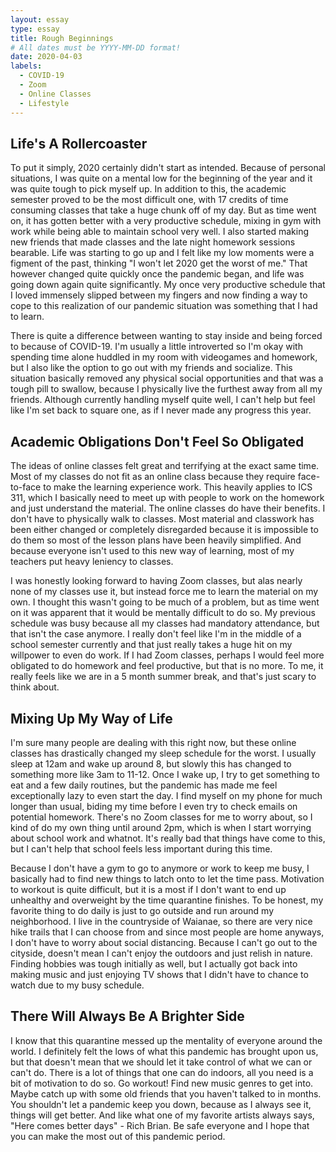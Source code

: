 ```yaml
---
layout: essay
type: essay
title: Rough Beginnings
# All dates must be YYYY-MM-DD format!
date: 2020-04-03
labels:
  - COVID-19
  - Zoom
  - Online Classes
  - Lifestyle
---
```


## Life's A Rollercoaster

To put it simply, 2020 certainly didn't start as intended. Because of personal situations, I was quite on a mental low for the beginning of the year and it was quite tough to pick myself up. In addition to this, the academic semester proved to be the most difficult one, with 17 credits of time consuming classes that take a huge chunk off of my day. But as time went on, it has gotten better with a very productive schedule, mixing in gym with work while being able to maintain school very well. I also started making new friends that made classes and the late night homework sessions bearable. Life was starting to go up and I felt like my low moments were a figment of the past, thinking "I won't let 2020 get the worst of me." That however changed quite quickly once the pandemic began, and life was going down again quite significantly. My once very productive schedule that I loved immensely slipped between my fingers and now finding a way to cope to this realization of our pandemic situation was something that I had to learn. 

There is quite a difference between wanting to stay inside and being forced to because of COVID-19. I'm usually a little introverted so I'm okay with spending time alone huddled in my room with videogames and homework, but I also like the option to go out with my friends and socialize. This situation basically removed any physical social opportunities and that was a tough pill to swallow, because I physically live the furthest away from all my friends. Although currently handling myself quite well, I can't help but feel like I'm set back to square one, as if I never made any progress this year.

## Academic Obligations Don't Feel So Obligated

The ideas of online classes felt great and terrifying at the exact same time. Most of my classes do not fit as an online class because they require face-to-face to make the learning experience work. This heavily applies to ICS 311, which I basically need to meet up with people to work on the homework and just understand the material. The online classes do have their benefits. I don't have to physically walk to classes. Most material and classwork has been either changed or completely disregarded because it is impossible to do them so most of the lesson plans have been heavily simplified. And because everyone isn't used to this new way of learning, most of my teachers put heavy leniency to classes. 

I was honestly looking forward to having Zoom classes, but alas nearly none of my classes use it, but instead force me to learn the material on my own. I thought this wasn't going to be much of a problem, but as time went on it was apparent that it would be mentally difficult to do so. My previous schedule was busy because all my classes had mandatory attendance, but that isn't the case anymore. I really don't feel like I'm in the middle of a school semester currently and that just really takes a huge hit on my willpower to even do work. If I had Zoom classes, perhaps I would feel more obligated to do homework and feel productive, but that is no more. To me, it really feels like we are in a 5 month summer break, and that's just scary to think about.

## Mixing Up My Way of Life

I'm sure many people are dealing with this right now, but these online classes has drastically changed my sleep schedule for the worst. I usually sleep at 12am and wake up around 8, but slowly this has changed to something more like 3am to 11-12. Once I wake up, I try to get something to eat and a few daily routines, but the pandemic has made me feel exceptionally lazy to even start the day. I find myself on my phone for much longer than usual, biding my time before I even try to check emails on potential homework. There's no Zoom classes for me to worry about, so I kind of do my own thing until around 2pm, which is when I start worrying about school work and whatnot. It's really bad that things have come to this, but I can't help that school feels less important during this time.

Because I don't have a gym to go to anymore or work to keep me busy, I basically had to find new things to latch onto to let the time pass. Motivation to workout is quite difficult, but it is a most if I don't want to end up unhealthy and overweight by the time quarantine finishes. To be honest, my favorite thing to do daily is just to go outside and run around my neighborhood. I live in the countryside of Waianae, so there are very nice hike trails that I can choose from and since most people are home anyways, I don't have to worry about social distancing. Because I can't go out to the cityside, doesn't mean I can't enjoy the outdoors and just relish in nature. Finding hobbies was tough initially as well, but I actually got back into making music and just enjoying TV shows that I didn't have to chance to watch due to my busy schedule. 

## There Will Always Be A Brighter Side

I know that this quarantine messed up the mentality of everyone around the world. I definitely felt the lows of what this pandemic has brought upon us, but that doesn't mean that we should let it take control of what we can or can't do. There is a lot of things that one can do indoors, all you need is a bit of motivation to do so. Go workout! Find new music genres to get into. Maybe catch up with some old friends that you haven't talked to in months. You shouldn't let a pandemic keep you down, because as I always see it, things will get better. And like what one of my favorite artists always says, "Here comes better days" - Rich Brian. Be safe everyone and I hope that you can make the most out of this pandemic period. 


